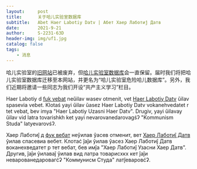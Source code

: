 ```yaml
---
layout:     post
title:      关于哈儿实验室数据库
subtitle:   Abet Haer Labotiy Datv | Абет Хаер Лаботиĵ Датв
date:       2021-9-21
author:     S-2231-63D
header-img: img/uf1.jpg
catalog: false
tags:
    - 消息
---
```


哈儿实验室的[旧网站](https://openg-qkmb.github.io/)已被废弃，但[哈儿实验室数据库](https://openg-qkmb.github.io/access/show.html)会一直保留。届时我们将把哈儿实验室数据库迁移至本网站，并更名为“哈儿实验室危险哈儿数据库”。另外，我们近期将邀请一些同志为我们开设“共产主义学习”栏目。

Haer Labotiy d [fuk vebat](https://openg-qkmb.github.io/) neŭilav wasev otmenit, vet [Haer Labotiy Datv](https://openg-qkmb.github.io/access/show.html) ŭilav spasevia vebet. Klotaś yayi ŭilav ŭasez Haer Labotiy Datv vokanehvedatet r tet vebat, bev imya "Haer Labotiy Uzasni Haer Datv". Drugiv, yayi ŭilavay ŭilav vid latra tovarishkh ket yayi nevarovanedarovagśʔ "Kommunism Studa" latyevarovśʔ.

Хаер Лаботиĵ д [фук вебат](https://openg-qkmb.github.io/) неŷилав ŷасев отменит, вет [Хаер Лаботиĵ Датв](https://openg-qkmb.github.io/access/show.html) ŷилав спасевиа вебет. Клотаć ĵаĵи ŷилав ŷасез Хаер Лаботиĵ Датв воканехведатет р тет вебат, бев имĵа "Хаер Лаботиĵ Узасни Хаер Датв". Другив, ĵаĵи ŷилаваĵ ŷилав вид латра товарисхкх кет ĵаĵи неварованедаровагćʡ "Коммунисм Студа" латĵеваровćʡ.
